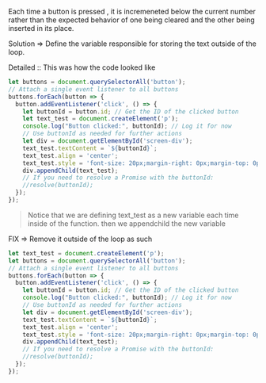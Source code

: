 Each time a button is pressed , it is incremeneted below the current 
number rather than the expected behavior of one being cleared and
the other being inserted in its place.

Solution => Define the variable responsible for storing the text
outside of the loop.

Detailed :: This was how the code looked like

```javascript
let buttons = document.querySelectorAll('button');
// Attach a single event listener to all buttons
buttons.forEach(button => {
  button.addEventListener('click', () => {
    let buttonId = button.id; // Get the ID of the clicked button
    let text_test = document.createElement('p');
    console.log("Button clicked:", buttonId); // Log it for now
    // Use buttonId as needed for further actions
	let div = document.getElementById('screen-div');
	text_test.textContent = `${buttonId}`;
	text_test.align = 'center';
	text_test.style = 'font-size: 20px;margin-right: 0px;margin-top: 0px;margin-left: 0px;margin-bottom: 0px;padding-right: 0px;padding-bottom: 0px;padding-top: 30px;padding-left: 140px;';
	div.appendChild(text_test);
    // If you need to resolve a Promise with the buttonId:
    //resolve(buttonId);
  });
});
```
> Notice that we are defining text_test as a new variable each time
> inside of the function. then we appendchild the new variable

FIX => Remove it outside of the loop as such

```javascript
let text_test = document.createElement('p');
let buttons = document.querySelectorAll('button');
// Attach a single event listener to all buttons
buttons.forEach(button => {
  button.addEventListener('click', () => {
    let buttonId = button.id; // Get the ID of the clicked button
    console.log("Button clicked:", buttonId); // Log it for now
    // Use buttonId as needed for further actions
	let div = document.getElementById('screen-div');
	text_test.textContent = `${buttonId}`;
	text_test.align = 'center';
	text_test.style = 'font-size: 20px;margin-right: 0px;margin-top: 0px;margin-left: 0px;margin-bottom: 0px;padding-right: 0px;padding-bottom: 0px;padding-top: 30px;padding-left: 140px;';
	div.appendChild(text_test);
    // If you need to resolve a Promise with the buttonId:
    //resolve(buttonId);
  });
});
```
